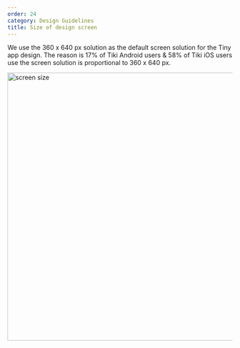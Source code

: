 ```yaml
---
order: 24
category: Design Guidelines
title: Size of design screen
---
```


We use the 360 x 640 px solution as the default screen solution for the Tiny app design. The reason is 17% of Tiki Android users & 58% of Tiki iOS users use the screen solution is proportional to 360 x 640 px.

<img className="img-basic" src="https://salt.tikicdn.com/ts/social/6d/7e/80/7bc902d90af9d6129a1b0e6bd7bb5efa.png" alt="screen size" height="600px" />
